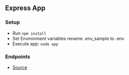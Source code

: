 ## Express App

### Setup
- Run `npm install`
- Set Environment variables rename .env_sample to .env
- Execute app: `node app`

### Endpoints
- [Source](https://documenter.getpostman.com/view/3505861/UVREiiyD)
